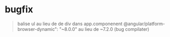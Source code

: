 
# bugfix

> balise ul au lieu de de div dans app.componenent
> @angular/platform-browser-dynamic": "~8.0.0" au lieu de ~7.2.0 (bug compilater)
